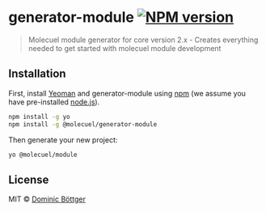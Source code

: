 # generator-module [![NPM version][npm-image]][npm-url]

> Molecuel module generator for core version 2.x - Creates everything needed to get started with molecuel module development

## Installation

First, install [Yeoman](http://yeoman.io) and generator-module using [npm](https://www.npmjs.com/) (we assume you have pre-installed [node.js](https://nodejs.org/)).

```bash
npm install -g yo
npm install -g @molecuel/generator-module
```

Then generate your new project:

```bash
yo @molecuel/module
```

## License

MIT © [Dominic Böttger]()


[npm-image]: https://badge.fury.io/js/generator-module.svg
[npm-url]: https://npmjs.org/package/generator-module
[travis-image]: https://travis-ci.org/molecuel/generator-module.svg?branch=master
[travis-url]: https://travis-ci.org/molecuel/generator-module
[daviddm-image]: https://david-dm.org/molecuel/generator-module.svg?theme=shields.io
[daviddm-url]: https://david-dm.org/molecuel/generator-module
[coveralls-image]: https://coveralls.io/repos/molecuel/generator-module/badge.svg
[coveralls-url]: https://coveralls.io/r/molecuel/generator-module

